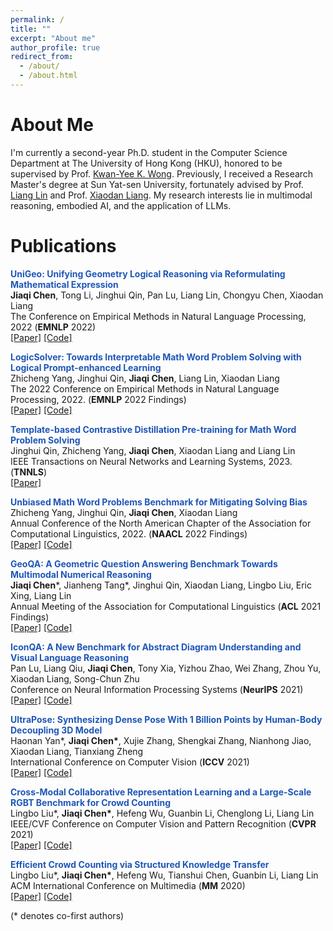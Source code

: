 ```yaml
---
permalink: /
title: ""
excerpt: "About me"
author_profile: true
redirect_from: 
  - /about/
  - /about.html
---
```

About Me
=====
I'm currently a second-year Ph.D. student in the Computer Science Department at The University of Hong Kong (HKU), honored to be supervised by Prof. [Kwan-Yee K. Wong](https://i.cs.hku.hk/~kykwong/). Previously, I received a Research Master's degree at Sun Yat-sen University, fortunately advised by Prof. [Liang Lin](https://scholar.google.com/citations?user=Nav8m8gAAAAJ&hl) and Prof. [Xiaodan Liang](https://scholar.google.com/citations?user=voxznZAAAAAJ&hl). My research interests lie in multimodal reasoning, embodied AI, and the application of LLMs.

Publications
======



<strong><font style = "color:#1f57b8">UniGeo: Unifying Geometry Logical Reasoning via Reformulating Mathematical Expression</font></strong><br />
<strong>Jiaqi Chen</strong>, Tong Li, Jinghui Qin, Pan Lu, Liang Lin, Chongyu Chen, Xiaodan Liang<br />
The Conference on Empirical Methods in Natural Language Processing, 2022 (**EMNLP** 2022) <br />
[[Paper]](https://aclanthology.org/2022.emnlp-main.218.pdf) [[Code]](https://github.com/chen-judge/UniGeo) <br />

<strong><font style = "color:#1f57b8">LogicSolver: Towards Interpretable Math Word Problem Solving with Logical Prompt-enhanced Learning</font></strong><br />
Zhicheng Yang, Jinghui Qin, <strong>Jiaqi Chen</strong>, Liang Lin, Xiaodan Liang<br />
The 2022 Conference on Empirical Methods in Natural Language Processing, 2022. (**EMNLP** 2022 Findings) <br />
[[Paper]](https://anthology.aclweb.org/2022.findings-emnlp.1/) [[Code]](https://github.com/yangzhch6/InterMWP)<br />

<strong><font style = "color:#1f57b8">Template-based Contrastive Distillation Pre-training for Math Word Problem Solving</font></strong><br />
Jinghui Qin, Zhicheng Yang, <strong>Jiaqi Chen</strong>, Xiaodan Liang and Liang Lin<br />
IEEE Transactions on Neural Networks and Learning Systems, 2023. (**TNNLS**) <br />
[[Paper]](https://ieeexplore.ieee.org/document/10113691) <br />

<strong><font style = "color:#1f57b8">Unbiased Math Word Problems Benchmark for Mitigating Solving Bias</font></strong><br />
Zhicheng Yang, Jinghui Qin, <strong>Jiaqi Chen</strong>, Xiaodan Liang<br />
Annual Conference of the North American Chapter of the Association for Computational Linguistics, 2022. (**NAACL** 2022 Findings)<br />
[[Paper]](https://aclanthology.org/2022.findings-naacl.104/) [[Code]](https://github.com/yangzhch6/UnbiasedMWP) <br />

<strong><font style = "color:#1f57b8">GeoQA: A Geometric Question Answering Benchmark Towards Multimodal Numerical Reasoning</font></strong><br />
<strong>Jiaqi Chen</strong>\*, Jianheng Tang\*, Jinghui Qin, Xiaodan Liang, Lingbo Liu, Eric Xing, Liang Lin<br />
Annual Meeting of the Association for Computational Linguistics (**ACL** 2021 Findings)<br />
[[Paper]](https://arxiv.org/abs/2105.14517) [[Code]](https://github.com/chen-judge/GeoQA)

<strong><font style = "color:#1f57b8">IconQA: A New Benchmark for Abstract Diagram Understanding and Visual Language Reasoning</font></strong><br />
Pan Lu, Liang Qiu, <strong>Jiaqi Chen</strong>, Tony Xia, Yizhou Zhao, Wei Zhang, Zhou Yu, Xiaodan Liang, Song-Chun Zhu<br />
Conference on Neural Information Processing Systems (**NeurIPS** 2021)<br />
[[Paper]](https://arxiv.org/abs/2110.13214) [[Code]](https://iconqa.github.io/)

<strong><font style = "color:#1f57b8">UltraPose: Synthesizing Dense Pose With 1 Billion Points by Human-Body Decoupling 3D Model</font></strong><br />
Haonan Yan*, <strong>Jiaqi Chen*</strong>, Xujie Zhang, Shengkai Zhang, Nianhong Jiao, Xiaodan Liang, Tianxiang Zheng<br />
International Conference on Computer Vision (**ICCV** 2021)<br />
[[Paper]](https://openaccess.thecvf.com/content/ICCV2021/papers/Yan_UltraPose_Synthesizing_Dense_Pose_With_1_Billion_Points_by_Human-Body_ICCV_2021_paper.pdf) [[Code]](https://github.com/MomoAILab/ultrapose)

<strong><font style = "color:#1f57b8">Cross-Modal Collaborative Representation Learning and a Large-Scale RGBT Benchmark for Crowd Counting</font></strong><br />
Lingbo Liu*, <strong>Jiaqi Chen*</strong>, Hefeng Wu, Guanbin Li, Chenglong Li, Liang Lin<br />
IEEE/CVF Conference on Computer Vision and Pattern Recognition (**CVPR** 2021)<br />
[[Paper]](https://openaccess.thecvf.com/content/CVPR2021/papers/Liu_Cross-Modal_Collaborative_Representation_Learning_and_a_Large-Scale_RGBT_Benchmark_for_CVPR_2021_paper.pdf) [[Code]](https://github.com/chen-judge/RGBTCrowdCounting)

<strong><font style = "color:#1f57b8">Efficient Crowd Counting via Structured Knowledge Transfer</font></strong><br />
Lingbo Liu*, <strong>Jiaqi Chen*</strong>, Hefeng Wu, Tianshui Chen, Guanbin Li, Liang Lin<br />
ACM International Conference on Multimedia (**MM** 2020)<br />
[[Paper]](https://arxiv.org/abs/2003.10120) [[Code]](https://github.com/HCPLab-SYSU/SKT)

(* denotes co-first authors) <br />


